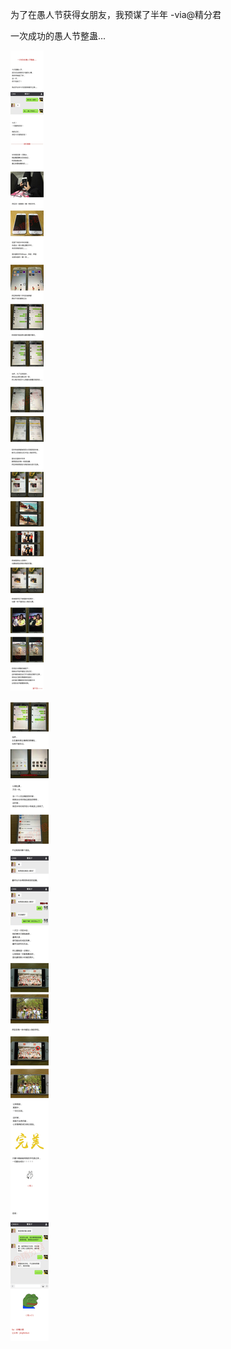 为了在愚人节获得女朋友，我预谋了半年 -via@精分君

一次成功的愚人节整蛊...

![da645b4e57df4c98bba79bebdf1bc42d.jpg](https://raw.githubusercontent.com/wxlzmt/cdn1/master/ext/qw/groups/30080/da645b4e57df4c98bba79bebdf1bc42d.jpg)

![4e84d979b74041a5a1c2828a2b4edc93.jpg](https://raw.githubusercontent.com/wxlzmt/cdn1/master/ext/qw/groups/30080/4e84d979b74041a5a1c2828a2b4edc93.jpg)
